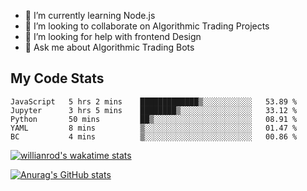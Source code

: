 
- 🌱 I’m currently learning Node.js
- 👯 I’m looking to collaborate on Algorithmic Trading Projects
- 🤔 I’m looking for help with frontend Design
- 💬 Ask me about Algorithmic Trading Bots 

## My Code Stats

<!--START_SECTION:waka-->

```text
JavaScript   5 hrs 2 mins    █████████████▒░░░░░░░░░░░   53.89 %
Jupyter      3 hrs 5 mins    ████████▒░░░░░░░░░░░░░░░░   33.12 %
Python       50 mins         ██▒░░░░░░░░░░░░░░░░░░░░░░   08.91 %
YAML         8 mins          ▒░░░░░░░░░░░░░░░░░░░░░░░░   01.47 %
BC           4 mins          ▒░░░░░░░░░░░░░░░░░░░░░░░░   00.86 %
```

<!--END_SECTION:waka-->

[![willianrod's wakatime stats](https://github-readme-stats.vercel.app/api/wakatime?username=holdandup&layout=compact&theme=react&custom_title=Wakatime%20All%20Time%20Stats&langs_count=8)](https://github.com/anuraghazra/github-readme-stats)

[![Anurag's GitHub stats](https://github-readme-stats.vercel.app/api?username=Kevinbarrero)](https://github.com/anuraghazra/github-readme-stats)





